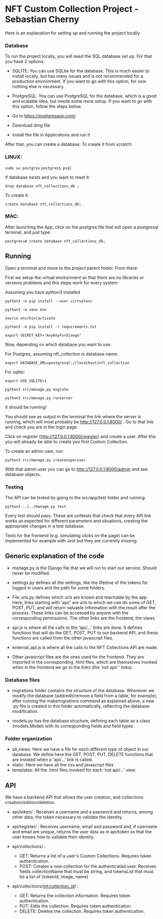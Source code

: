 # NFT Custom Collection Project - Sebastian Cherny

Here is an explanation for setting up and running the project locally.

### Database

To run the project locally, you will need the SQL database set up. For that you have 2 options:

+ SQLITE: You can use SQLite for the database. This is much easier to install locally, but has many issues and is not recommended for a production environment.
If you want to go with this option, for now nothing else is necessary.

+ PostgreSQL: You can use PostgreSQL for the database, which is a good and scalable idea, but needs some more setup. If you want to go with this option, follow the steps below.

+ Go to https://postgresapp.com/

+ Download dmg file

+ Install the file in Applications and run it

After that, you can create a database. To create it from scratch:
### LINUX:
```sudo su postgres```
```postgres$ psql```

If database exists and you want to reset it:

```drop database nft_collections_db ;```

To create it:

```create database nft_collections_db;```

### MAC:

After launching the App, click on the postgres file that will open a postgresql terminal, and just type:

```postgres=# create database nft_collections_db;```

## Running

Open a terminal and move to the project parent folder. From there:

First we setup the virtual environment so that there are no libraries or versions problems and this steps work for every system:

Assuming you have python3 installed

```python3 -m pip install --user virtualenv```

```python3 -m venv env```

```source env/bin/activate```

```python3 -m pip install -r requirements.txt```

```export SECRET_KEY="AnyKeyForDjango"```

Now, depending on which database you want to use:

For Postgres, assuming nft_collection is database name:

```export DATABASE_URL=postgresql://localhost/nft_collection```

For sqlite:

```export USE_SQLITE=1```

```python3 src/manage.py migrate```

```python3 src/manage.py runserver```

It should be running!

You should see as output in the terminal the link where the server is running, which will most probably be http://127.0.0.1:8000/ . Go to that link and check you are in the login page.

Click on register (http://127.0.0.1:8000/register) and create a user.
After this you will already be able to create you first Custom Collection.

To create an admin user, run:

```python3 src/manage.py createsuperuser```

With that admin user you can go to http://127.0.0.1:8000/admin and see database objects.



### Testing

The API can be tested by going to the src/app/test folder and running:

```python3 ../../manage.py test```

Every test should pass. These are unittests that check that every API link works as expected for different parameters and situations, creating the appropriate changes in a test database.

Tests for the frontend (e.g. simulating clicks on the page) can be implemented for example with Jest but they are currently missing.

## Generic explanation of the code

* manage.py is the Django file that we will run to start our service. Should never be modified.

* settings.py defines all the settings, like the lifetime of the tokens for logged in users and the path for some folders.

* File urls.py defines which urls are known and reachable by the app. Here, links starting with 'api/' are urls to which we can do some of GET, POST, PUT, and will return valuable information with the result after the process. These links can be accessed by anyone with the corresponding permissions.
The other links are the frontend, the views.

* api.js is where all the calls to the 'api/...' links are done. It defines functions that will do the GET, POST, PUT to our backend API, and these functions are called from the other javascript files.

* external_api.js is where all the calls to the NFT Collections API are made.

* Other javascript files are the ones used for the frontend. They are imported in the corresponding .html files, which are themselves invoked when in the frontend we go to the links (the 'not api/ ' links).

### Database files

* migrations folder contains the structure of the database. Whenever we modify the database (add/edit/remove a field from a table, for example), after running the makemigrations command as explained above, a new .py file is created in this folder automatically, reflecting the database modification.

* models.py has the database structure, defining each table as a class (models.Model) with its corresponding fields and field types.

### Folder organization

* all_views: Here we have a file for each different type of object in our database. We define here the GET, POST, PUT, DELETE functions that are invoked when a 'api/...' link is called.
* static: Here we have all the css and javascript files
* templates: All the .html files invoked for each 'not api/...' view.


## API

We have a backend API that allows the user creation, and collections creation/edition/deletion.

* api/token/ : Receives a username and a password and returns, among other data, the token necessary to validate the identity.

* api/register/ : Receives username, email and password and, if username and email are unique, returns the user data as in api/token so that the user knows how to validate their identity.

* api/collections/ :
  - GET: Returns a list of a user's Custom Collections. Requires token authentication.
  - POST: Creates a new collection for the authenticated user. Receives fields collectionName that must be string, and tokensList that must be a list of {tokenId, image, name}

* api/collections/<int:collection_id>/ :
  - GET: Returns the collection information. Requires token authentication.
  - PUT: Edits the collection. Requires token authentication.
  - DELETE: Deletes the collection. Requires token authentication.
